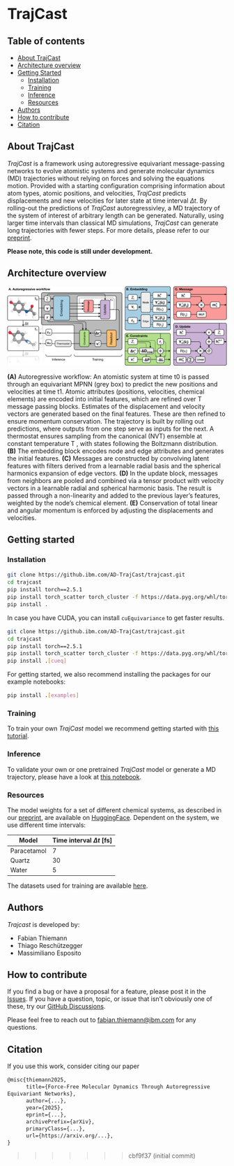 # <span style="font-size:larger;">TrajCast</span>

## Table of contents

- [About TrajCast](#about-trajcast)
- [Architecture overview](#architecture-overview) 
- [Getting Started](#getting-started)
  - [Installation](#installation)
  - [Training](#training)
  - [Inference](#inference)
  - [Resources](#resources)
- [Authors](#authors)
- [How to contribute](#how-to-contribute)
- [Citation](#citation)


## About TrajCast

*TrajCast* is a framework using autoregressive equivariant message-passing networks to evolve atomistic systems and generate molecular dynamics (MD) trajectories without relying on forces and solving the equations motion. Provided with a starting configuration comprising information about atom types, atomic positions, and velocities, *TrajCast* predicts displacements and new velocities for later state at time interval $\Delta t$. By rolling-out the predictions of *TrajCast* autoregressivley, a MD trajectory of the system of interest of arbitrary length can be generated. Naturally, using larger time intervals than classical MD simulations, *TrajCast* can generate long trajectories with fewer steps. For more details, please refer to our [preprint](https://arxiv.org/).


**Please note, this code is still under development.**

## Architecture overview

<p align="center">
    <img src="./images/arch.svg">
</p>

**(A)** Autoregressive workflow: An atomistic system at time t0 is passed through an equivariant MPNN (grey box) to predict the new positions and velocities at time t1. Atomic attributes (positions, velocities, chemical elements) are encoded into initial features, which are refined over T message passing blocks. Estimates of the displacement and velocity vectors are generated based on the final features. These are then refined to ensure momentum conservation. The trajectory is built by rolling out predictions, where outputs from one step serve as inputs for the next. A thermostat ensures sampling from the canonical (NVT) ensemble at constant temperature T , with states following the Boltzmann distribution. **(B)** The embedding block encodes node and edge attributes and generates the initial features. **(C)** Messages are constructed by convolving latent features with filters derived from a learnable radial basis and the spherical harmonics expansion of edge vectors. **(D)** In the update block, messages from neighbors are pooled and combined via a tensor product with velocity vectors in a learnable radial and spherical harmonic basis. The result is passed through a non-linearity and added to the previous layer’s features, weighted by the node’s chemical element. **(E)** Conservation of total linear and angular momentum is enforced by adjusting the displacements and velocities.

## Getting started

### Installation

```sh
git clone https://github.ibm.com/AD-TrajCast/trajcast.git
cd trajcast
pip install torch==2.5.1
pip install torch_scatter torch_cluster -f https://data.pyg.org/whl/torch-2.5.1+cpu.html
pip install .
```

In case you have CUDA, you can install `cuEquivariance` to get faster results.

```sh
git clone https://github.ibm.com/AD-TrajCast/trajcast.git
cd trajcast
pip install torch==2.5.1
pip install torch_scatter torch_cluster -f https://data.pyg.org/whl/torch-2.5.1+cu121.html
pip install .[cueq]
```

For getting started, we also recommend installing the packages for our example notebooks:
```sh
pip install .[examples]
```

### Training

To train your own *TrajCast* model we recommend getting started with [this tutorial](examples/training/training.ipynb).

### Inference

To validate your own or one pretrained *TrajCast* model or generate a MD trajectory, please have a look at [this notebook](examples/inference/forecasting.ipynb).

### Resources

The model weights for a set of different chemical systems, as described in our [preprint](https://arxiv.org/), are available on [HuggingFace](https://huggingface.co/ibm-research/trajcast.models-arxiv2025). Dependent on the system, we use different time intervals:


| Model       | Time interval $\Delta t$ [fs] |
|-------------|----------|
| Paracetamol | 7   |
| Quartz      | 30    | 
| Water       | 5     |

The datasets used for training are available [here](https://huggingface.co/datasets/ibm-research/trajcast.datasets-arxiv2025).

## Authors

*Trajcast* is developed by:
- Fabian Thiemann
- Thiago Reschützegger
- Massimiliano Esposito

## How to contribute

If you find a bug or have a proposal for a feature, please post it in the [Issues](#). If you have a question, topic, or issue that isn’t obviously one of these, try our [GitHub Discussions](#).

Please feel free to reach out to [fabian.thiemann@ibm.com](mailto:fabian.thiemann@ibm.com) for any questions.

## Citation

If you use this work, consider citing our paper

```
@misc{thiemann2025,
      title={Force-Free Molecular Dynamics Through Autoregressive Equivariant Networks}, 
      author={...},
      year={2025},
      eprint={...},
      archivePrefix={arXiv},
      primaryClass={...},
      url={https://arxiv.org/...}, 
}

```
>>>>>>> cbf9f37 (initial commit)
